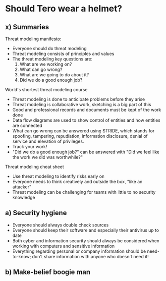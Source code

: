 # Should Tero wear a helmet?

## x) Summaries

Threat modeling manifesto:

- Everyone should do threat modeling
- Threat modeling consists of principles and values
- The threat modeling key questions are:
  1) What are we working on?
  2) What can go wrong?
  3) What are we going to do about it?
  4) Did we do a good enough job?

World's shortest threat modeling course

- Threat modeling is done to anticipate problems before they arise
- Threat modeling is collaborative work, sketching is a big part of this
- Good and professional records and documents must be kept of the work done
- Data flow diagrams are used to show control of entities and how entities are connected
- What can go wrong can be answered using STRIDE, which stands for spoofing, tampering, repudiation, information disclosure, denial of service and elevation of privileges.
- Track your work!
- "Did we do a good enough job?" can be answered with "Did we feel like the work we did was worthwhile?"

Threat modeling cheat sheet

- Use threat modeling to identify risks early on
- Everyone needs to think creatively and outside the box, "like an attacker"
- Threat modeling can be challenging for teams with little to no security knowledge

## a) Security hygiene

- Everyone should always double check sources
- Everyone should keep their software and especially their antivirus up to date
- Both cyber and information security should always be considered when working with computers and sensitive information
- Everything regarding personal or company information should be need-to-know; don't share information with anyone who doesn't need it!

## b) Make-belief boogie man


